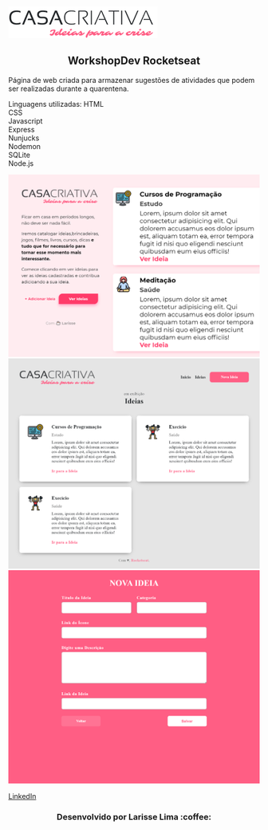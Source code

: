<img src="src/logo-casa-criativa.png">
<h2 align="center">WorkshopDev Rocketseat</h2>

Página de web criada para armazenar sugestões de atividades que podem ser realizadas durante a quarentena.<br>

Linguagens utilizadas:
HTML<br>
CSS<br>
Javascript<br>
Express<br>
Nunjucks<br>
Nodemon<br>
SQLite<br>
Node.js<br>

<img src="prints/print1.png">
<img src="prints/print2.png">
<img src="prints/print3.png">


[ LinkedIn ](https://www.linkedin.com/in/larisselima/)

<h3 align="center">Desenvolvido por Larisse Lima :coffee: </h3>
